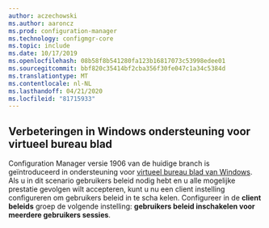 ```yaml
---
author: aczechowski
ms.author: aaroncz
ms.prod: configuration-manager
ms.technology: configmgr-core
ms.topic: include
ms.date: 10/17/2019
ms.openlocfilehash: 08b58f8b541280fa123b16817073c53998edee01
ms.sourcegitcommit: bbf820c35414bf2cba356f30fe047c1a34c5384d
ms.translationtype: MT
ms.contentlocale: nl-NL
ms.lasthandoff: 04/21/2020
ms.locfileid: "81715933"
---
```

## <a name="improvements-to-windows-virtual-desktop-support"></a><a name="bkmk_wvd"></a>Verbeteringen in Windows ondersteuning voor virtueel bureau blad

<!--4737447-->

Configuration Manager versie 1906 van de huidige branch is geïntroduceerd in ondersteuning voor [virtueel bureau blad van Windows](../../../../plan-design/configs/supported-operating-systems-for-clients-and-devices.md#windows-virtual-desktop). Als u in dit scenario gebruikers beleid nodig hebt en u alle mogelijke prestatie gevolgen wilt accepteren, kunt u nu een client instelling configureren om gebruikers beleid in te scha kelen. Configureer in de **client beleids** groep de volgende instelling: **gebruikers beleid inschakelen voor meerdere gebruikers sessies**.
